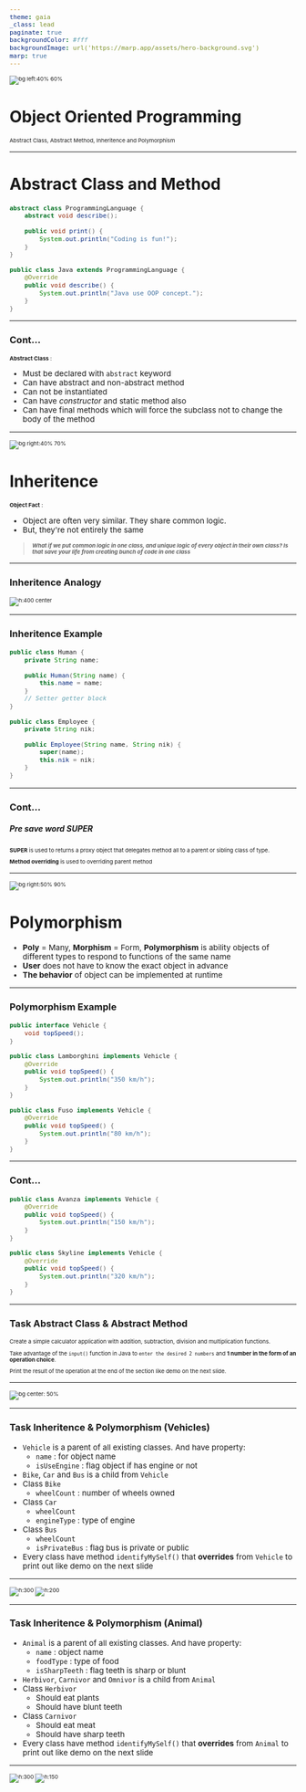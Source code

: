```yaml
---
theme: gaia
_class: lead
paginate: true
backgroundColor: #fff
backgroundImage: url('https://marp.app/assets/hero-background.svg')
marp: true
---
```


![bg left:40% 60%](./../images/rawlabs-academy-logo.png)

# **Object Oriented Programming**

Abstract Class, Abstract Method, Inheritence and Polymorphism

---
# Abstract **Class** and **Method**
```java
abstract class ProgrammingLanguage {
    abstract void describe();
    
    public void print() {
        System.out.println("Coding is fun!");
    }
}

public class Java extends ProgrammingLanguage {
    @Override
    public void describe() {
        System.out.println("Java use OOP concept.");
    }
}
```
---
### Cont...
**Abstract Class** :
- Must be declared with `abstract` keyword
- Can have abstract and non-abstract method
- Can not be instantiated
- Can have *constructor* and static method also
- Can have final methods which will force the subclass not to change the body of the method

---
![bg right:40% 70%](../images/materi-java/oop/inheritance.png)
<style scoped>
    p {
        font-size: 0.85rem;
    }
    ul {
        font-size: 0.85rem;
    }
</style>
# Inheritence

**Object Fact** :
- Object are often very similar. They share common logic.
- But, they're not entirely the same

> ***What if we put common logic in one class, and unique logic of every object in their own class? Is that save your life from creating bunch of code in one class***

---
### Inheritence **Analogy**

![h:400 center](../images/materi-java/oop/inheritance-analogy.png)

---
<style scoped>
    pre {
        font-size: 0.8rem;
    }
</style>
### Inheritence **Example**

```java
public class Human {
    private String name;

    public Human(String name) {
        this.name = name;
    }
    // Setter getter block
}

public class Employee {
    private String nik;

    public Employee(String name, String nik) {
        super(name);
        this.nik = nik;
    }
}
```

---
### Cont...
##### Pre save word **SUPER**
**SUPER** is used to returns a proxy object that delegates method all to a parent or sibling class of type.

**Method overriding** is used to overriding parent method

---
<style scoped>
    p {
        font-size: 0.85rem;
    }
    ul {
        font-size: 0.85rem;
    }
</style>
![bg right:50% 90%](../images/materi-java/oop/polymorphism.png)
# Polymorphism

- **Poly** = Many, **Morphism** = Form, **Polymorphism** is ability objects of different types to respond to functions of the same name
- **User** does not have to know the exact object in advance
- **The behavior** of object can be implemented at runtime

---
<style scoped>
    pre {
        font-size: 0.8rem;
    }
</style>
### Polymorphism **Example**
```java
public interface Vehicle {
    void topSpeed();
}

public class Lamborghini implements Vehicle {
    @Override
    public void topSpeed() {
        System.out.println("350 km/h");
    }
}

public class Fuso implements Vehicle {
    @Override
    public void topSpeed() {
        System.out.println("80 km/h");
    }
}
```
---
### Cont...

```java
public class Avanza implements Vehicle {
    @Override
    public void topSpeed() {
        System.out.println("150 km/h");
    }
}

public class Skyline implements Vehicle {
    @Override
    public void topSpeed() {
        System.out.println("320 km/h");
    }
}
```

---
### Task **Abstract Class & Abstract Method**

<div class="grid grid-cols-2 gap-4">
<div>

Create a simple calculator application with addition, subtraction, division and multiplication functions. 

Take advantage of the `input()` function in Java to `enter the desired 2 numbers` and **1 number in the form of an operation choice**. 

Print the result of the operation at the end of the section like demo on the next slide.

---
![bg center: 50%](../images/materi-java/oop/task-calculator.png)

---
<style scoped>
    p {
        font-size: 0.6rem;
    },
    ul {
        font-size: 0.6rem;
    }
</style>
### Task **Inheritence & Polymorphism (Vehicles)**

- `Vehicle` is a parent of all existing classes. And have property:
    - `name` : for object name
    - `isUseEngine` : flag object if has engine or not
- `Bike`, `Car` and `Bus` is a child from `Vehicle`
- Class `Bike`
    - `wheelCount` : number of wheels owned
- Class `Car`
    - `wheelCount`
    - `engineType` : type of engine
- Class `Bus`
    -  `wheelCount`
    - `isPrivateBus` : flag bus is private or public
- Every class have method `identifyMySelf()` that **overrides** from `Vehicle` to print out like demo on the next slide

---
![h:300](../images/materi-java/oop/vehicle-tree.png)
![h:200](../images/materi-java/oop/task-demo-vehicle.png)

---
<style scoped>
    p {
        font-size: 0.6rem;
    },
    ul {
        font-size: 0.6rem;
    }
</style>
### Task **Inheritence & Polymorphism (Animal)**

- `Animal` is a parent of all existing classes. And have property:
    - `name` : object name
    - `foodType` : type of food
    - `isSharpTeeth` : flag teeth is sharp or blunt
- `Herbivor`, `Carnivor` and `Omnivor` is a child from `Animal`
- Class `Herbivor`
    - Should eat plants
    - Should have blunt teeth
- Class `Carnivor`
    - Should eat meat
    - Should have sharp teeth
- Every class have method `identifyMySelf()` that **overrides** from `Animal` to print out like demo on the next slide

---
![h:300](../images/materi-java/oop/animal-tree.png)
![h:150](../images/materi-java/oop/task-demo-animal.png)